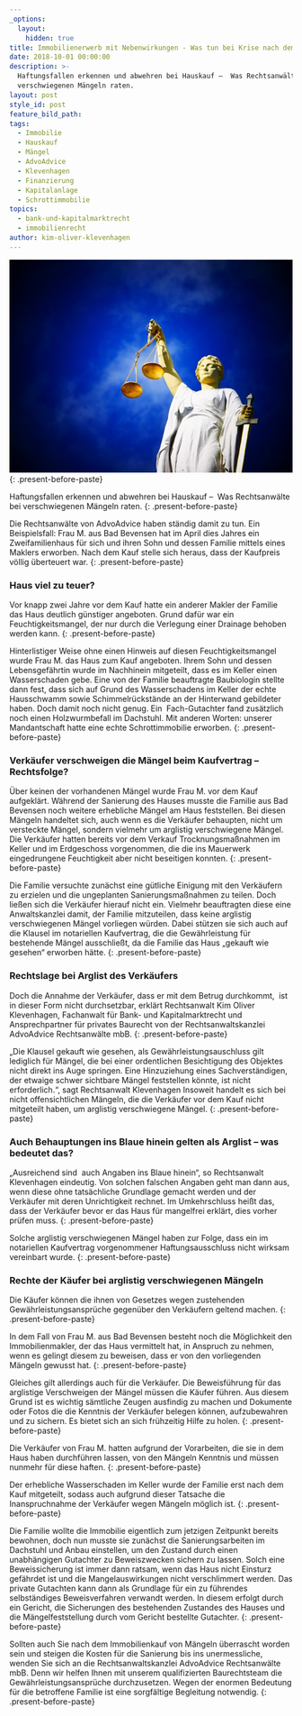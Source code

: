 ```yaml
---
_options:
  layout:
    hidden: true
title: Immobilienerwerb mit Nebenwirkungen - Was tun bei Krise nach dem Kauf?
date: 2018-10-01 00:00:00
description: >-
  Haftungsfallen erkennen und abwehren bei Hauskauf –  Was Rechtsanwälte bei
  verschwiegenen Mängeln raten.
layout: post
style_id: post
feature_bild_path:
tags:
  - Immobilie
  - Hauskauf
  - Mängel
  - AdvoAdvice
  - Klevenhagen
  - Finanzierung
  - Kapitalanlage
  - Schrottimmobilie
topics:
  - bank-und-kapitalmarktrecht
  - immobilienrecht
author: kim-oliver-klevenhagen
---
```


![](/uploads/justice-2071539-640-2.jpg)
{: .present-before-paste}

Haftungsfallen erkennen und abwehren bei Hauskauf –&nbsp; Was Rechtsanw&auml;lte bei verschwiegenen M&auml;ngeln raten.
{: .present-before-paste}

Die Rechtsanw&auml;lte von AdvoAdvice haben st&auml;ndig damit zu tun. Ein Beispielsfall: Frau M. aus Bad Bevensen hat im April dies Jahres ein Zweifamilienhaus f&uuml;r sich und ihren Sohn und dessen Familie mittels eines Maklers erworben. Nach dem Kauf stelle sich heraus, dass der Kaufpreis v&ouml;llig &uuml;berteuert war.
{: .present-before-paste}

### Haus viel zu teuer?

Vor knapp zwei Jahre vor dem Kauf hatte ein anderer Makler der Familie das Haus deutlich g&uuml;nstiger angeboten. Grund daf&uuml;r war ein Feuchtigkeitsmangel, der nur durch die Verlegung einer Drainage behoben werden kann.
{: .present-before-paste}

Hinterlistiger Weise ohne einen Hinweis auf diesen Feuchtigkeitsmangel wurde Frau M. das Haus zum Kauf angeboten. Ihrem Sohn und dessen Lebensgef&auml;hrtin wurde im Nachhinein mitgeteilt, dass es im Keller einen Wasserschaden gebe. Eine von der Familie beauftragte Baubiologin stellte dann fest, dass sich auf Grund des Wasserschadens im Keller der echte Hausschwamm sowie Schimmelr&uuml;ckst&auml;nde an der Hinterwand gebildeter haben. Doch damit noch nicht genug. Ein&nbsp; Fach-Gutachter fand zus&auml;tzlich noch einen Holzwurmbefall im Dachstuhl. Mit anderen Worten: unserer Mandantschaft hatte eine echte Schrottimmobilie erworben.
{: .present-before-paste}

### Verk&auml;ufer verschweigen die M&auml;ngel beim Kaufvertrag – Rechtsfolge?

&Uuml;ber keinen der vorhandenen M&auml;ngel wurde Frau M. vor dem Kauf aufgekl&auml;rt. W&auml;hrend der Sanierung des Hauses musste die Familie aus Bad Bevensen noch weitere erhebliche M&auml;ngel am Haus feststellen. Bei diesen M&auml;ngeln handeltet sich, auch wenn es die Verk&auml;ufer behaupten, nicht um versteckte M&auml;ngel, sondern vielmehr um arglistig verschwiegene M&auml;ngel. Die Verk&auml;ufer hatten bereits vor dem Verkauf Trocknungsma&szlig;nahmen im Keller und im Erdgeschoss vorgenommen, die die ins Mauerwerk eingedrungene Feuchtigkeit aber nicht beseitigen konnten.
{: .present-before-paste}

Die Familie versuchte zun&auml;chst eine g&uuml;tliche Einigung mit den Verk&auml;ufern zu erzielen und die ungeplanten Sanierungsma&szlig;nahmen zu teilen. Doch lie&szlig;en sich die Verk&auml;ufer hierauf nicht ein. Vielmehr beauftragten diese eine Anwaltskanzlei damit, der Familie mitzuteilen, dass keine arglistig verschwiegenen M&auml;ngel vorliegen w&uuml;rden. Dabei st&uuml;tzen sie sich auch auf die Klausel im notariellen Kaufvertrag, die die Gew&auml;hrleistung f&uuml;r bestehende M&auml;ngel ausschlie&szlig;t, da die Familie das Haus „gekauft wie gesehen“ erworben h&auml;tte.
{: .present-before-paste}

### Rechtslage bei Arglist des Verk&auml;ufers

Doch die Annahme der Verk&auml;ufer, dass er mit dem Betrug durchkommt,&nbsp; ist in dieser Form nicht durchsetzbar, erkl&auml;rt Rechtsanwalt Kim Oliver Klevenhagen, Fachanwalt f&uuml;r Bank- und Kapitalmarktrecht und Ansprechpartner f&uuml;r privates Baurecht von der Rechtsanwaltskanzlei AdvoAdvice Rechtsanw&auml;lte mbB.
{: .present-before-paste}

„Die Klausel gekauft wie gesehen, als Gew&auml;hrleistungsauschluss gilt lediglich f&uuml;r M&auml;ngel, die bei einer ordentlichen Besichtigung des Objektes nicht direkt ins Auge springen. Eine Hinzuziehung eines Sachverst&auml;ndigen, der etwaige schwer sichtbare M&auml;ngel feststellen k&ouml;nnte, ist nicht erforderlich.“, sagt Rechtsanwalt Klevenhagen Insoweit handelt es sich bei nicht offensichtlichen M&auml;ngeln, die die Verk&auml;ufer vor dem Kauf nicht mitgeteilt haben, um arglistig verschwiegene M&auml;ngel.
{: .present-before-paste}

### Auch Behauptungen ins Blaue hinein gelten als Arglist – was bedeutet das?

„Ausreichend sind&nbsp; auch Angaben ins Blaue hinein“, so Rechtsanwalt Klevenhagen eindeutig. Von solchen falschen Angaben geht man dann aus, wenn diese ohne tats&auml;chliche Grundlage gemacht werden und der Verk&auml;ufer mit deren Unrichtigkeit rechnet. Im Umkehrschluss hei&szlig;t das, dass der Verk&auml;ufer bevor er das Haus f&uuml;r mangelfrei erkl&auml;rt, dies vorher pr&uuml;fen muss.
{: .present-before-paste}

Solche arglistig verschwiegenen M&auml;ngel haben zur Folge, dass ein im notariellen Kaufvertrag vorgenommener Haftungsausschluss nicht wirksam vereinbart wurde.
{: .present-before-paste}

### Rechte der K&auml;ufer bei arglistig verschwiegenen M&auml;ngeln

Die K&auml;ufer k&ouml;nnen die ihnen von Gesetzes wegen zustehenden Gew&auml;hrleistungsanspr&uuml;che gegen&uuml;ber den Verk&auml;ufern geltend machen.
{: .present-before-paste}

In dem Fall von Frau M. aus Bad Bevensen besteht noch die M&ouml;glichkeit den Immobilienmakler, der das Haus vermittelt hat, in Anspruch zu nehmen, wenn es gelingt diesem zu beweisen, dass er von den vorliegenden M&auml;ngeln gewusst hat.
{: .present-before-paste}

Gleiches gilt allerdings auch f&uuml;r die Verk&auml;ufer. Die Beweisf&uuml;hrung f&uuml;r das arglistige Verschweigen der M&auml;ngel m&uuml;ssen die K&auml;ufer f&uuml;hren. Aus diesem Grund ist es wichtig s&auml;mtliche Zeugen ausfindig zu machen und Dokumente oder Fotos die die Kenntnis der Verk&auml;ufer belegen k&ouml;nnen, aufzubewahren und zu sichern. Es bietet sich an sich fr&uuml;hzeitig Hilfe zu holen.
{: .present-before-paste}

Die Verk&auml;ufer von Frau M. hatten aufgrund der Vorarbeiten, die sie in dem Haus haben durchf&uuml;hren lassen, von den M&auml;ngeln Kenntnis und m&uuml;ssen nunmehr f&uuml;r diese haften.
{: .present-before-paste}

Der erhebliche Wasserschaden im Keller wurde der Familie erst nach dem Kauf mitgeteilt, sodass auch aufgrund dieser Tatsache die Inanspruchnahme der Verk&auml;ufer wegen M&auml;ngeln m&ouml;glich ist.
{: .present-before-paste}

Die Familie wollte die Immobilie eigentlich zum jetzigen Zeitpunkt bereits bewohnen, doch nun musste sie zun&auml;chst die Sanierungsarbeiten im Dachstuhl und Anbau einstellen, um den Zustand durch einen unabh&auml;ngigen Gutachter zu Beweiszwecken sichern zu lassen. Solch eine Beweissicherung ist immer dann ratsam, wenn das Haus nicht Einsturz gef&auml;hrdet ist und die Mangelauswirkungen nicht verschlimmert werden. Das private Gutachten kann dann als Grundlage f&uuml;r ein zu f&uuml;hrendes selbst&auml;ndiges Beweisverfahren verwandt werden. In diesem erfolgt durch ein Gericht, die Sicherungen des bestehenden Zustandes des Hauses und die M&auml;ngelfeststellung durch vom Gericht bestellte Gutachter.
{: .present-before-paste}

Sollten auch Sie nach dem Immobilienkauf von M&auml;ngeln &uuml;berrascht worden sein und steigen die Kosten f&uuml;r die Sanierung bis ins unermessliche, wenden Sie sich an die Rechtsanwaltskanzlei AdvoAdvice Rechtsanw&auml;lte mbB. Denn wir helfen Ihnen mit unserem qualifizierten Baurechtsteam die Gew&auml;hrleistungsanspr&uuml;che durchzusetzen. Wegen der enormen Bedeutung f&uuml;r die betroffene Familie ist eine sorgf&auml;ltige Begleitung notwendig.
{: .present-before-paste}